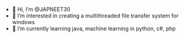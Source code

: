 - 👋 Hi, I’m @JAPNEET30
- 👀 I’m interested in creating a multithreaded file transfer system for windows
- 🌱 I’m currently learning java, machine learning in python, c#, php


